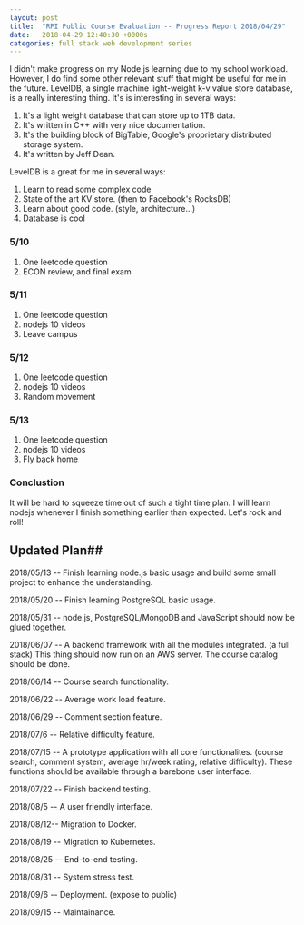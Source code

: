```yaml
---
layout: post
title:  "RPI Public Course Evaluation -- Progress Report 2018/04/29"
date:   2018-04-29 12:40:30 +0000s
categories: full stack web development series
---
```


I didn't make progress on my Node.js learning due to my school workload. However, I do find some other relevant stuff that might be useful for me in the future. LevelDB, a single machine light-weight k-v value store database, is a really interesting thing. It's is interesting in several ways:
1. It's a light weight database that can store up to 1TB data. 
2. It's written in C++ with very nice documentation. 
3. It's the building block of BigTable, Google's proprietary distributed storage system. 
4. It's written by Jeff Dean. 

LevelDB is a great for me in several ways:
1. Learn to read some complex code
2. State of the art KV store. (then to Facebook's RocksDB)
3. Learn about good code. (style, architecture...)
4. Database is cool

### 5/10 ###
1. One leetcode question
2. ECON review, and final exam

### 5/11 ###
1. One leetcode question 
2. nodejs 10 videos
3. Leave campus

### 5/12 ###
1. One leetcode question 
2. nodejs 10 videos
3. Random movement

### 5/13 ###
1. One leetcode question 
2. nodejs 10 videos
3. Fly back home

### Conclustion ###
It will be hard to squeeze time out of such a tight time plan. I will learn nodejs whenever I finish something earlier than expected. Let's rock and roll!

## Updated Plan##
2018/05/13 -- Finish learning node.js basic usage and build some small project to enhance the understanding. 

2018/05/20 -- Finish learning PostgreSQL basic usage.

2018/05/31 -- node.js, PostgreSQL/MongoDB and JavaScript should now be glued together. 

2018/06/07 -- A backend framework with all the modules integrated. (a full stack) This thing should now run on an AWS server. The course catalog should be done. 

2018/06/14 -- Course search functionality. 

2018/06/22 -- Average work load feature.

2018/06/29 -- Comment section feature.

2018/07/6 -- Relative difficulty feature. 

2018/07/15 -- A prototype application with all core functionalites. (course search, comment system, average hr/week rating, relative difficulty). These functions should be available through a barebone user interface. 

2018/07/22 -- Finish backend testing.

2018/08/5 -- A user friendly interface. 

2018/08/12-- Migration to Docker.

2018/08/19 -- Migration to Kubernetes.

2018/08/25 -- End-to-end testing.

2018/08/31 -- System stress test.

2018/09/6 -- Deployment. (expose to public)

2018/09/15 -- Maintainance. 







 





